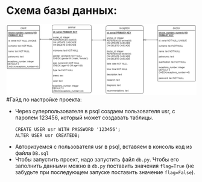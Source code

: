# Схема базы данных:
![Screenshot](scheme.png)
#Гайд по настройке проекта:
- Через суперпользователя в psql создаем пользователя usr, с паролем 123456, который может создавать таблицы.
  ```
  CREATE USER usr WITH PASSWORD '123456';
  ALTER USER usr CREATEDB;
  ```
 - Авторизуемся с пользователя usr в psql, вставяем в консоль код из файла ```DB.sql```
 - Чтобы запустить проект, надо запустить файл ```db.py```. Чтобы его заполнить данными можно в ```db.py``` поставить значения ```flag=True``` (не забудьте при последующем запуске поставить значение ```flag=False```).
